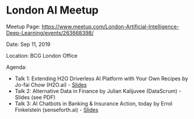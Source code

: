# London AI Meetup

Meetup Page: https://www.meetup.com/London-Artificial-Intelligence-Deep-Learning/events/263668398/

Date: Sep 11, 2019

Location: BCG London Office

Agenda:
- Talk 1: Extending H2O Driverless AI Platform with Your Own Recipes by Jo-fai Chow (H2O.ai) - [Slides](https://docs.google.com/presentation/d/127twXFJ6uFr0EkHESiyWgAnhmxbXta-qeybqokeE8fM/edit?usp=sharing)
- Talk 2: Alternative Data in Finance by Julian Kalijuvee (DataScrum) - Slides (see PDF)
- Talk 3: AI Chatbots in Banking & Insurance Action, today by Errol Finkelstein (senseforth.ai) - [Slides](https://1drv.ms/p/s!AkRMoByIj5bogv1_JFpqGCqEkFpx0w)


